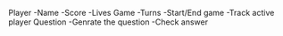 Player
  -Name
  -Score
  -Lives
Game
  -Turns
  -Start/End game
  -Track active player
Question
  -Genrate the question
  -Check answer